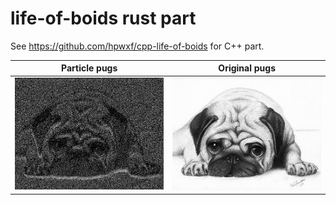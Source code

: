 # life-of-boids rust part

See https://github.com/hpwxf/cpp-life-of-boids for C++ part.

Particle pugs                                     |  Original pugs
:------------------------------------------------:|:------------------------------------:
![particle pugs](./assets/demo/20210412_pugs.png) | ![original pugs](./assets/pugs.jpg)

